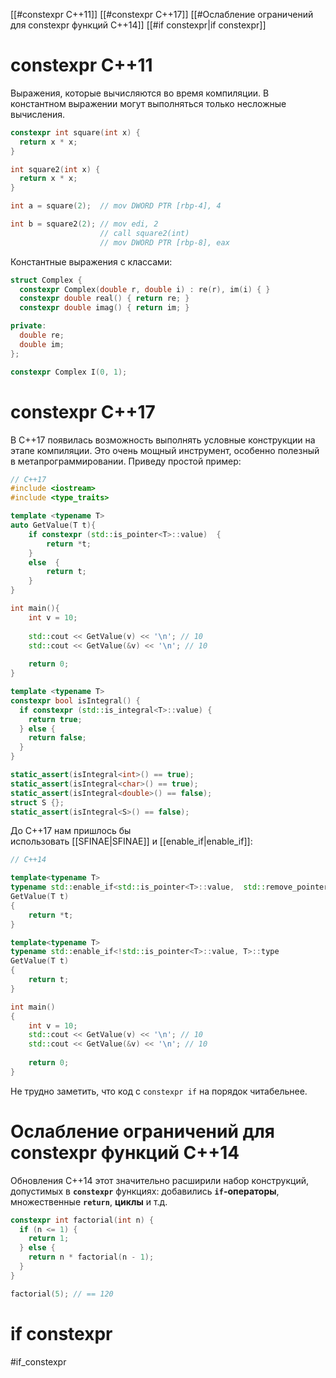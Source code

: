 
[[#constexpr C++11]]
[[#constexpr C++17]]
[[#Ослабление ограничений для constexpr функций C++14]]
[[#if constexpr|if constexpr]]

# constexpr C++11

Выражения, которые вычисляются во время компиляции. В константном выражении могут выполняться только несложные вычисления.

```c++
constexpr int square(int x) {
  return x * x;
}

int square2(int x) {
  return x * x;
}

int a = square(2);  // mov DWORD PTR [rbp-4], 4

int b = square2(2); // mov edi, 2
                    // call square2(int)
                    // mov DWORD PTR [rbp-8], eax
```

Константные выражения с классами:

```c++
struct Complex {
  constexpr Complex(double r, double i) : re(r), im(i) { }
  constexpr double real() { return re; }
  constexpr double imag() { return im; }

private:
  double re;
  double im;
};

constexpr Complex I(0, 1);
```

# constexpr C++17

В C++17 появилась возможность выполнять условные конструкции на этапе  компиляции. Это очень мощный инструмент, особенно полезный в  метапрограммировании. Приведу простой пример:

```c++
// C++17
#include <iostream>
#include <type_traits>

template <typename T>
auto GetValue(T t){  
	if constexpr (std::is_pointer<T>::value)  {    
		return *t;  
	}  
	else  {    
		return t;  
	}
}

int main(){  
	int v = 10;  
	
	std::cout << GetValue(v) << '\n'; // 10  
	std::cout << GetValue(&v) << '\n'; // 10  
	
	return 0;
}
```

```c++
template <typename T>
constexpr bool isIntegral() {
  if constexpr (std::is_integral<T>::value) {
    return true;
  } else {
    return false;
  }
}

static_assert(isIntegral<int>() == true);
static_assert(isIntegral<char>() == true);
static_assert(isIntegral<double>() == false);
struct S {};
static_assert(isIntegral<S>() == false);
```

До C++17 нам пришлось бы использовать [[SFINAE|SFINAE]] и [[enable_if|enable_if]]:

```c++
// C++14

template<typename T>
typename std::enable_if<std::is_pointer<T>::value,  std::remove_pointer_t<T>>::type
GetValue(T t)
{  
	return *t;
}

template<typename T>
typename std::enable_if<!std::is_pointer<T>::value, T>::type
GetValue(T t)
{  
	return t;
}

int main()
{  
	int v = 10;  
	std::cout << GetValue(v) << '\n'; // 10  
	std::cout << GetValue(&v) << '\n'; // 10  
	
	return 0;
}
```

Не трудно заметить, что код с `constexpr if` на порядок читабельнее.

# Ослабление ограничений для constexpr функций C++14

Обновления C++14 этот значительно расширили набор конструкций, допустимых в **`constexpr`** функциях: добавились **`if`-операторы**, множественные **`return`**, **циклы** и т.д.
```c++
constexpr int factorial(int n) {
  if (n <= 1) {
    return 1;
  } else {
    return n * factorial(n - 1);
  }
}

factorial(5); // == 120
```

# if constexpr
#if_constexpr





